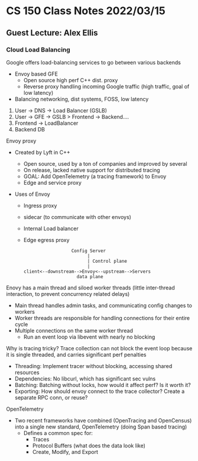 # CS 150 Class Notes 2022/03/15
## Guest Lecture: Alex Ellis

### Cloud Load Balancing

Google offers load-balancing services to go between various backends

* Envoy based GFE
  * Open source high perf C++ dist. proxy
  * Reverse proxy handling incoming Google traffic (high traffic, goal of low latency)
* Balancing networking, dist systems, FOSS, low latency

1. User -> DNS -> Load Balancer (GSLB)
2. User -> GFE -> GSLB  \> Frontend -> Backend....
3. Frontend -> LoadBalancer
4. Backend DB

Envoy proxy

* Created by Lyft in C++ 
  * Open source, used by a ton of companies and improved by several
  * On release, lacked native support for distributed tracing
  * GOAL: Add OpenTelemetry (a tracing framework) to Envoy
  * Edge and service proxy

* Uses of Envoy
  * Ingress proxy
  * sidecar (to communicate with other envoys)
  * Internal Load balancer
  * Edge egress proxy

                          Config Server
                                |
                                | Control plane
                                |
        client<--downstream-->Envoy<--upstream-->Servers
                            data plane

Enovy has a main thread and siloed worker threads (little inter-thread interaction,
to prevent concurrency related delays)

* Main thread handles admin tasks, and communicating config changes to workers
* Worker threads are responsible for handling connections for their entire cycle
* Multiple connections on the same worker thread
  * Run an event loop via libevent with nearly no blocking

Why is tracing tricky? Trace collection can not block the event loop
because it is single threaded, and carries significant perf penalties

* Threading: Implement tracer without blocking, accessing shared resources
* Dependencies: No libcurl, which has significant sec vulns
* Batching: Batching without locks, how would it affect perf? Is it worth it?
* Exporting: How should envoy connect to the trace collector? Create a separate RPC
  conn, or reuse?



OpenTelemetry

* Two recent frameworks have combined (OpenTracing and OpenCensus)
  into a single new standard, OpenTelemetry (doing Span based tracing)
  * Defines a common spec for:
    * Traces
    * Protocol Buffers (what does the data look like)
    * Create, Modify, and Export
